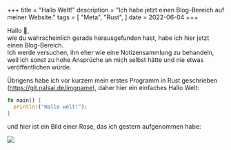 +++
title = "Hallo Welt!"
description = "Ich habe jetzt einen Blog-Bereich auf meiner Website."
tags = [
  "Meta",
  "Rust",
]
date = 2022-06-04
+++

Hallo 👋,  
wie du wahrscheinlich gerade herausgefunden hast, habe ich hier jetzt einen Blog-Bereich.  
Ich werde versuchen, ihn eher wie eine Notizensammlung zu behandeln, weil ich sonst zu hohe Ansprüche an mich selbst hätte und nie etwas veröffentlichen würde.

Übrigens habe ich vor kurzem mein erstes Programm in Rust geschrieben (<https://git.nalsai.de/imgname>), daher hier ein einfaches Hallo Welt:

```rust
fn main() {
  println!("Hallo welt!");
}
```

und hier ist ein Bild einer Rose, das ich gestern aufgenommen habe:

![](https://lh3.googleusercontent.com/pw/AM-JKLW5VYXqTtb2YlOJ7K31kxnVFvwxuUzdoQ1AJSr2aEzD_tSYT5kXRv4nKzvw6_S_G_3EB3i4iZ-xVmxkjWUIAKp0vOt5b66cN4LtImsIpmbGOTuGeMIvWDWmhz5QKJBtVqqyVEcnDelyYqXu5FFOgYP8qg=w1050-h700-no?authuser=0)
